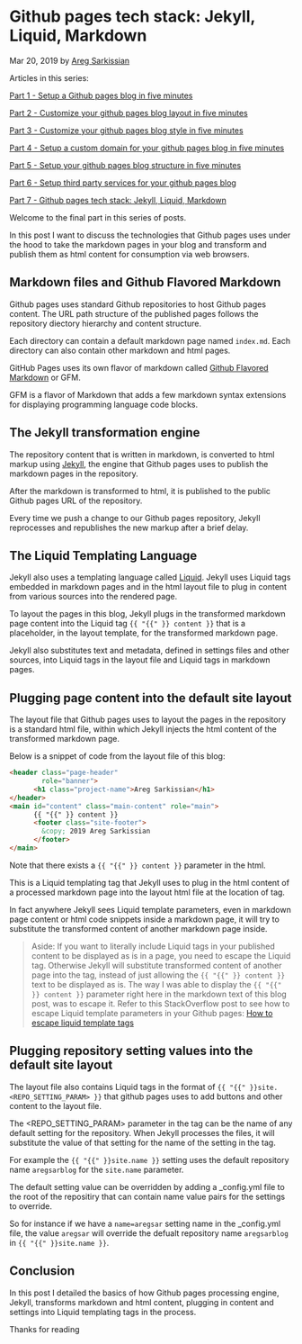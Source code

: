 
# Github pages tech stack: Jekyll, Liquid, Markdown

Mar 20, 2019 by [Areg Sarkissian](https://aregsar.com/about)

Articles in this series:

[Part 1 - Setup a Github pages blog in five minutes](https://aregsar.com/blog/2019/how-to-setup-a-github-pages-blog-in-five-minutes)

[Part 2 - Customize your github pages blog layout in five minutes](https://aregsar.com/blog/2019/how-to-customize-your-github-pages-blog-layout-in-five-minutes)

[Part 3 - Customize your github pages blog style in five minutes](https://aregsar.com/blog/2019/how-to-customize-your-github-pages-blog-style-in-five-minutes)

[Part 4 - Setup a custom domain for your github pages blog in five minutes](https://aregsar.com/blog/2019/how-to-setup-a-custom-domain-for-your-github-pages-blog-in-five-minutes)

[Part 5 - Setup your github pages blog structure in five minutes](https://aregsar.com/blog/2019/how-to-setup-your-github-pages-blog-structure-in-five-minutes)

[Part 6 - Setup third party services for your github pages blog](https://aregsar.com/blog/2019/how-to-setup-third-party-services-for-your-github-pages-blog)

[Part 7 - Github pages tech stack: Jekyll, Liquid, Markdown](https://aregsar.com/blog/2019/github-pages-tech-stack-jekyll-markdown-liquid)

Welcome to the final part in this series of posts.

In this post I want to discuss the technologies that Github pages uses under the hood to take the markdown pages in your blog and transform and publish them as html content for consumption via web browsers.

## Markdown files and Github Flavored Markdown

Github pages uses standard Github repositories to host Github pages content.
The URL path structure of the published pages follows the repository diectory hierarchy and content structure.

Each directory can contain a default markdown page named `index.md`. Each directory can also contain other markdown and html pages.

GitHub Pages uses its own flavor of markdown called [Github Flavored Markdown](https://github.github.com/gfm/) or GFM.

GFM is a flavor of Markdown that adds a few markdown syntax extensions for displaying programming language code blocks.

## The Jekyll transformation engine

The repository content that is written in markdown, is converted to html markup using [Jekyll](https://jekyllrb.com/), the engine that Github pages uses to publish the markdown pages in the repository.

After the markdown is transformed to html, it is published to the public Github pages URL of the repository.

Every time we push a change to our Github pages repository, Jekyll reprocesses and republishes the new markup after a brief delay.

## The Liquid Templating Language

Jekyll also uses a templating language called [Liquid](https://shopify.github.io/liquid/). Jekyll uses Liquid tags embedded in markdown pages and in the html layout file to plug in content from various sources into the rendered page.

To layout the pages in this blog, Jekyll plugs in the transformed markdown page content into the Liquid tag `{{ "{{" }} content }}` that is a placeholder, in the layout template, for the transformed markdown page. 

Jekyll also substitutes text and metadata, defined in settings files and other sources, into Liquid tags in the layout file and Liquid tags in markdown pages.

## Plugging page content into the default site layout

The layout file that Github pages uses to layout the pages in the repository is a standard html file, within which Jekyll injects the html content of the transformed markdown page.

Below is a snippet of code from the layout file of this blog:

```html
<header class="page-header"  
        role="banner">
      <h1 class="project-name">Areg Sarkissian</h1>
</header>
<main id="content" class="main-content" role="main">
      {{ "{{" }} content }}
      <footer class="site-footer">
        &copy; 2019 Areg Sarkissian
      </footer>
</main>
```

Note that there exists a `{{ "{{" }} content }}` parameter in the html.

This is a Liquid templating tag that Jekyll uses to plug in the html content of a processed markdown page into the layout html file at the location of tag.

In fact anywhere Jekyll sees Liquid template parameters, even in markdown page content or html code snippets inside a markdown page, it will try to substitute the transformed content of another markdown page inside.

> Aside: If you want to literally include Liquid tags in your published content to be displayed as is in a page,
you need to escape the Liquid tag. Otherwise Jekyll will substitute transformed content of another page into the tag, instead of just allowing the `{{ "{{" }} content }}` text to be displayed as is.
The way I was able to display the `{{ "{{" }} content }}` parameter right here in the markdown text of this blog post, was to escape it. Refer to this StackOverflow post to see how to escape Liquid template parameters in your Github pages: [How to escape liquid template tags](https://stackoverflow.com/questions/3426182/how-to-escape-liquid-template-tags)

## Plugging repository setting values into the default site layout

The layout file also contains Liquid tags in the format of `{{ "{{" }}site.<REPO_SETTING_PARAM> }}` that github pages uses to add buttons and other content to the layout file.

The <REPO_SETTING_PARAM> parameter in the tag can be the name of any default setting for the repository. When Jekyll processes the files, it will substitute the value of that setting for the name of the setting in the tag.

For example the  `{{ "{{" }}site.name }}` setting uses the default repository name `aregsarblog` for the `site.name` parameter.

The default setting value can be overridden by adding a _config.yml file to the root of the repositiry that can contain name value pairs for the settings to override.

So for instance if we have a `name=aregsar` setting name in the _config.yml file, the value `aregsar` will override the defualt repository name `aregsarblog` in `{{ "{{" }}site.name }}`.

## Conclusion

In this post I detailed the basics of how Github pages processing engine, Jekyll, transforms markdown and html content, plugging in content and settings into Liquid templating tags in the process.

Thanks for reading